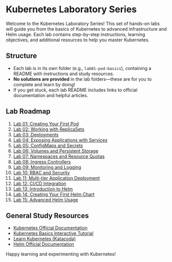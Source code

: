 # Kubernetes Laboratory Series

Welcome to the Kubernetes Laboratory Series! This set of hands-on labs will guide you from the basics of Kubernetes to advanced infrastructure and Helm usage. Each lab contains step-by-step instructions, learning objectives, and additional resources to help you master Kubernetes.

## Structure
- Each lab is in its own folder (e.g., `lab01-pod-basics`), containing a README with instructions and study resources.
- **No solutions are provided** in the lab folders—these are for you to complete and learn by doing!
- If you get stuck, each lab README includes links to official documentation and helpful articles.

## Lab Roadmap
1. [Lab 01: Creating Your First Pod](./lab01-pod-basics/README.md)
2. [Lab 02: Working with ReplicaSets](./lab02-replicaset/README.md)
3. [Lab 03: Deployments](./lab03-deployment/README.md)
4. [Lab 04: Exposing Applications with Services](./lab04-services/README.md)
5. [Lab 05: ConfigMaps and Secrets](./lab05-configmaps-secrets/README.md)
6. [Lab 06: Volumes and Persistent Storage](./lab06-volumes/README.md)
7. [Lab 07: Namespaces and Resource Quotas](./lab07-namespaces/README.md)
8. [Lab 08: Ingress Controllers](./lab08-ingress/README.md)
9. [Lab 09: Monitoring and Logging](./lab09-monitoring-logging/README.md)
10. [Lab 10: RBAC and Security](./lab10-rbac-security/README.md)
11. [Lab 11: Multi-tier Application Deployment](./lab11-multitier-app/README.md)
12. [Lab 12: CI/CD Integration](./lab12-cicd/README.md)
13. [Lab 13: Introduction to Helm](./lab13-helm-intro/README.md)
14. [Lab 14: Creating Your First Helm Chart](./lab14-helm-chart/README.md)
15. [Lab 15: Advanced Helm Usage](./lab15-helm-advanced/README.md)

## General Study Resources
- [Kubernetes Official Documentation](https://kubernetes.io/docs/)
- [Kubernetes Basics Interactive Tutorial](https://kubernetes.io/docs/tutorials/kubernetes-basics/)
- [Learn Kubernetes (Katacoda)](https://www.katacoda.com/courses/kubernetes)
- [Helm Official Documentation](https://helm.sh/docs/)

Happy learning and experimenting with Kubernetes! 